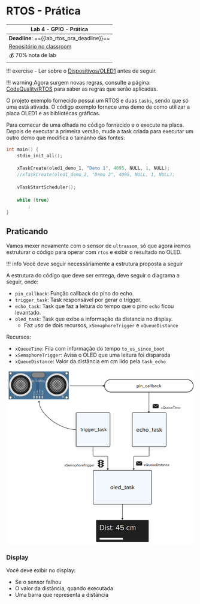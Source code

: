 # RTOS - Prática

| Lab 4 - GPIO - Prática                                 |
|--------------------------------------------------------|
| **Deadline**: =={{lab_rtos_pra_deadline}}==            |
| [Repositório no classroom]({{lab_rtos_pra_classroom}}) |
| 💰 70% nota de lab                                     |

!!! exercise
    - Ler sobre o [Dispositivos/OLED1](/site/dispositivos/oled1) antes de seguir.
    
!!! warning
    Agora surgem novas regras, consulte a página: [CodeQuality/RTOS](/site/CodeQuality/rtos) para saber as regras que serão aplicadas.
    
O projeto exemplo fornecido possui um RTOS e duas `tasks`, sendo que só uma está ativada. O código exemplo fornece uma demo de como utilizar a placa OLED1 e as bibliotécas gráficas.

Para comecar de uma olhada no código fornecido e o execute na placa. Depois de executar a primeira versão, mude a task criada para executar um outro demo que modifica o tamanho das fontes:

```c
int main() {
    stdio_init_all();

    xTaskCreate(oled1_demo_1, "Demo 1", 4095, NULL, 1, NULL);
    //xTaskCreate(oled1_demo_2, "Demo 2", 4095, NULL, 1, NULL);

    vTaskStartScheduler();

    while (true)
        ;
}
```

## Praticando

Vamos mexer novamente com o sensor de `ultrassom`, só que agora iremos estruturar o código para operar com `rtos` e exibir o resultado no OLED. 

!!! info
    Você deve seguir necessáriamente a estrutura proposta a seguir

A estrutura do código que deve ser entrega, deve seguir o diagrama a seguir, onde:

- `pin_callback`: Função callback do pino do echo.
- `trigger_task`: Task responsável por gerar o trigger.
- `echo_task`: Task que faz a leitura do tempo que o pino `echo` ficou levantado.
- `oled_task`: Task que exibe a informação da distancia no display.
    - Faz uso de dois recursos, `xSemaphoreTrigger` e `xQueueDistance`

Recursos:
    
- `xQueueTime`: Fila com informação do tempo `to_us_since_boot`
- `xSemaphoreTrigger`: Avisa o OLED que uma leitura foi disparada
- `xQueueDistance`: Valor da distância em cm lido pela `task_echo`

![](imgs/lab-rtos-pra.png)

### Display

Você deve exibir no display:

- Se o sensor falhou
- O valor da distância, quando executada
- Uma barra que representa a distância

